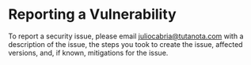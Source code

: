# Reporting a Vulnerability

To report a security issue, please email juliocabria@tutanota.com with a description of the issue, 
the steps you took to create the issue, affected versions, and, if known, mitigations for the issue.
